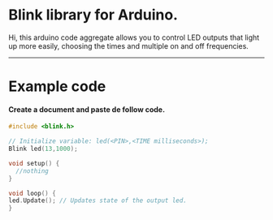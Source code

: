 Blink library for Arduino.
===================

Hi, this arduino code aggregate allows you to control LED outputs that light up more easily, choosing the times and multiple on and off frequencies.

----------

Example code
=============
#### <i class="icon-file"></i> Create a document and paste de follow code.

```c++
#include <blink.h>

// Initialize variable: led(<PIN>,<TIME milliseconds>);
Blink led(13,1000);

void setup() {
  //nothing
}

void loop() {
led.Update(); // Updates state of the output led.
}

```

